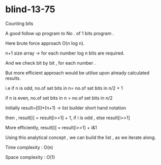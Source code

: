 # blind-13-75
Counting bits


A good follow up program to No . of 1 bits program .

Here brute force approach O(n log n).

n+1 size array -> for each number log n bits are required. 

And we check bit by bit , for each number .


But more efficient approach would be utilise upon already calculated results.

i.e if n is odd, no.of set bits in n= no.of set bits in n/2 + 1 

   if n is even, no.of set bits in n = no.of set bits in n/2 


Initially result=[0]*(n+1)  -> list builder short hand notation

then , result[i] = result[i>>1] + 1, if i is odd , else result[i>>1]


More efficiently, result[i] = result[i>>1] + i&1

Using this analytical concept , we can build the list , as we iterate along.

Time complexity : O(n)

Space complexity : O(1)
